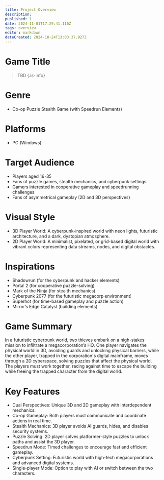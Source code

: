 ```yaml
---
title: Project Overview
description: 
published: 1
date: 2024-11-01T17:29:41.116Z
tags: overview
editor: markdown
dateCreated: 2024-10-24T13:03:37.927Z
---
```


# Game Title

> TBD
{.is-info}

# Genre

- Co-op Puzzle Stealth Game (with Speedrun Elements)

# Platforms

- PC (Windows)

# Target Audience

- Players aged 16-35
- Fans of puzzle games, stealth mechanics, and cyberpunk settings
- Gamers interested in cooperative gameplay and speedrunning challenges
- Fans of asymmetrical gameplay (2D and 3D perspectives)

# Visual Style

- 3D Player World: A cyberpunk-inspired world with neon lights, futuristic architecture, and a dark, dystopian atmosphere.
- 2D Player World: A minimalist, pixelated, or grid-based digital world with vibrant colors representing data streams, nodes, and digital obstacles.

# Inspirations

- Shadowrun (for the cyberpunk and hacker elements)
- Portal 2 (for cooperative puzzle-solving)
- Mark of the Ninja (for stealth mechanics)
- Cyberpunk 2077 (for the futuristic megacorp environment)
- Superhot (for time-based gameplay and puzzle action)
- Mirror’s Edge Catalyst (building elements)

# Game Summary

In a futuristic cyberpunk world, two thieves embark on a high-stakes mission to infiltrate a megacorporation’s HQ. One player navigates the physical world in 3D, avoiding guards and unlocking physical barriers, while the other player, trapped in the corporation's digital mainframe, moves through a 2D cyberspace, solving puzzles that affect the physical world. The players must work together, racing against time to escape the building while freeing the trapped character from the digital world.

# Key Features

- Dual Perspectives: Unique 3D and 2D gameplay with interdependent mechanics.
- Co-op Gameplay: Both players must communicate and coordinate actions in real time.
- Stealth Mechanics: 3D player avoids AI guards, hides, and disables security systems.
- Puzzle Solving: 2D player solves platformer-style puzzles to unlock paths and assist the 3D player.
- Speedrun Mode: Timed challenges to encourage fast and efficient gameplay.
- Cyberpunk Setting: Futuristic world with high-tech megacorporations and advanced digital systems.
- Single-player Mode: Option to play with AI or switch between the two characters.